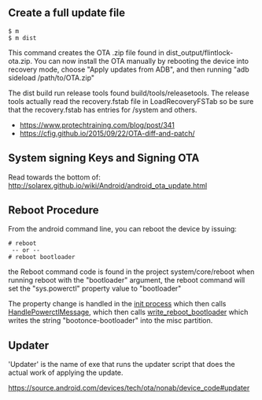 ## Create a full update file
```
$ m
$ m dist 
```

This command creates the OTA .zip file found in dist_output/flintlock-ota.zip. You can now install the OTA manually by rebooting the device into recovery mode, choose "Apply updates from ADB", and then running "adb sideload /path/to/OTA.zip"

The dist build run release tools found build/tools/releasetools. The release tools actually read the recovery.fstab file in LoadRecoveryFSTab so be sure that the recovery.fstab has entries for /system and others.

 * https://www.protechtraining.com/blog/post/341
 * https://cfig.github.io/2015/09/22/OTA-diff-and-patch/

## System signing Keys and Signing OTA
Read towards the bottom of: http://solarex.github.io/wiki/Android/android_ota_update.html


## Reboot Procedure
From the android command line, you can reboot the device by issuing: 
```
# reboot 
 -- or --
# reboot bootloader
```

the Reboot command code is found in the project system/core/reboot when running reboot with the "bootloader" argument, the reboot command will set the "sys.powerctl" property value to "bootloader"

The property change is handled in the [init process](http://androidxref.com/8.1.0_r33/xref/system/core/init/init.cpp#178) which then calls [HandlePowerctlMessage](http://androidxref.com/8.1.0_r33/xref/system/core/init/reboot.cpp#466), which then calls [write_reboot_bootloader](http://androidxref.com/8.1.0_r33/xref/bootable/recovery/bootloader_message/bootloader_message.cpp#194) which writes the string "bootonce-bootloader" into the misc partition.

## Updater ##

'Updater' is the name of exe that runs the updater script that does the actual work of applying the update.

https://source.android.com/devices/tech/ota/nonab/device_code#updater

